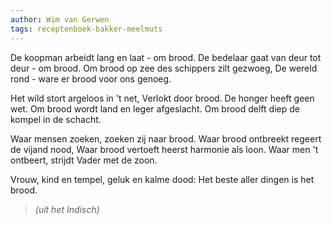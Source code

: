 ```yaml
---
author: Wim van Gerwen
tags: receptenboek-bakker-meelmuts
---
```

De koopman arbeidt lang en laat - om brood.
De bedelaar gaat van deur tot deur - om brood.
Om brood op zee des schippers zilt gezwoeg,
De wereld rond - ware er brood voor ons genoeg.

Het wild stort argeloos in 't net,
Verlokt door brood. De honger heeft geen wet.
Om brood wordt land en leger afgeslacht.
Om brood delft diep de kompel in de schacht.

Waar mensen zoeken, zoeken zij naar brood.
Waar brood ontbreekt regeert de vijand nood,
Waar brood vertoeft heerst harmonie als loon.
Waar men 't ontbeert, strijdt Vader met de zoon.

Vrouw, kind en tempel, geluk en kalme dood:
Het beste aller dingen is het brood.

> *(uit het Indisch)*